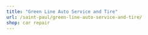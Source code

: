 ```yaml
---
title: "Green Line Auto Service and Tire"
url: /saint-paul/green-line-auto-service-and-tire/
shop: car repair
---
```

